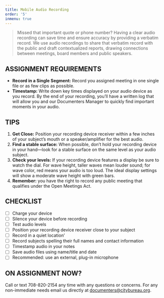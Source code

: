 ```yaml
---
title: Mobile Audio Recording
order: '5'
inmenu: true
---
```

> Missed that important quote or phone number? Having a clear audio recording can save time and ensure accuracy by providing a verbatim record. We use audio recordings to share that verbatim record with the public and draft contextualized reports, drawing connections between meetings, board members and public speakers.

## ASSIGNMENT REQUIREMENTS

* **Record in a Single Segment:** Record you assigned meeting in one single file or as few clips as possible. 
* **Timestamp:** Write down key times displayed on your audio device as you record. By the end of your recording, you’ll have a written log that will allow you and our Documenters Manager to quickly find important moments in your audio.

## TIPS

1. **Get Close:** Position your recording device receiver within a few inches of your subject’s mouth or a speaker/amplifier for the best audio.
2. **Find a stable surface:** When possible, don’t hold your recording device in your hand—look for a stable surface on the same level as your audio subject.
3. **Check your levels:** If your recording device features a display be sure to watch the dial. For wave height, taller waves mean louder sound; for wave color, red means your audio is too loud. The ideal display settings will show a moderate wave height with green bars.
4. **Remember:** you have the right to record any public meeting that qualifies under the Open Meetings Act.

## CHECKLIST

- [ ] Charge your device
- [ ] Silence your device before recording
- [ ] Test audio levels
- [ ] Position your recording device receiver close to your subject
- [ ] Record in a quiet location’
- [ ] Record subjects spelling their full names and contact information
- [ ] Timestamp audio in your notes
- [ ] Save audio files using name/title and date
- [ ] Recommended: use an external, plug-in microphone

## ON ASSIGNMENT NOW?

Call or text 708-820-2154 any time with any questions or concerns. For any non-immediate needs email us directly at documenters@citybureau.org.
